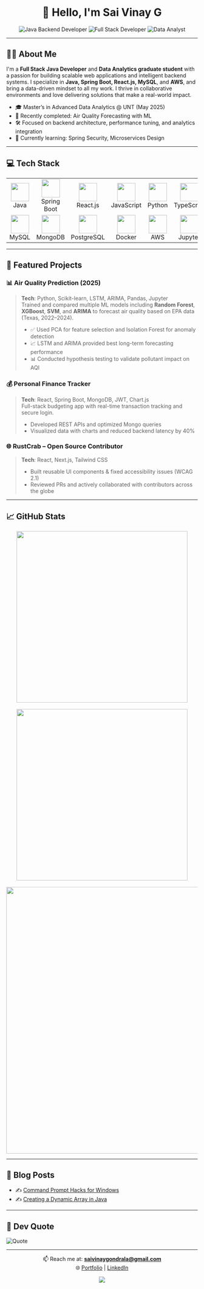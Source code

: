 <div align="center">
  <h1>👋 Hello, I'm Sai Vinay G</h1>
  <p>
    <img src="https://img.shields.io/badge/Java-Backend-ED8B00?style=for-the-badge&logo=java&logoColor=white" alt="Java Backend Developer"/>
    <img src="https://img.shields.io/badge/Fullstack-Developer-61DAFB?style=for-the-badge&logo=react&logoColor=white" alt="Full Stack Developer"/>
    <img src="https://img.shields.io/badge/Data-Analyst-3776AB?style=for-the-badge&logo=python&logoColor=white" alt="Data Analyst"/>
  </p>
</div>

---

## 🧑‍💻 About Me

I'm a **Full Stack Java Developer** and **Data Analytics graduate student** with a passion for building scalable web applications and intelligent backend systems. I specialize in **Java, Spring Boot, React.js, MySQL**, and **AWS**, and bring a data-driven mindset to all my work. I thrive in collaborative environments and love delivering solutions that make a real-world impact.

- 🎓 Master’s in Advanced Data Analytics @ UNT (May 2025)
- 🔭 Recently completed: Air Quality Forecasting with ML
- 🛠️ Focused on backend architecture, performance tuning, and analytics integration
- 🌱 Currently learning: Spring Security, Microservices Design

---

## 💻 Tech Stack

<table>
<tr>
<td align="center" width="96"><img src="https://cdn.jsdelivr.net/gh/devicons/devicon/icons/java/java-original.svg" width="48"/><br>Java</td>
<td align="center" width="96"><img src="https://cdn.jsdelivr.net/gh/devicons/devicon/icons/spring/spring-original.svg" width="48"/><br>Spring Boot</td>
<td align="center" width="96"><img src="https://cdn.jsdelivr.net/gh/devicons/devicon/icons/react/react-original.svg" width="48"/><br>React.js</td>
<td align="center" width="96"><img src="https://cdn.jsdelivr.net/gh/devicons/devicon/icons/javascript/javascript-original.svg" width="48"/><br>JavaScript</td>
<td align="center" width="96"><img src="https://cdn.jsdelivr.net/gh/devicons/devicon/icons/python/python-original.svg" width="48"/><br>Python</td>
<td align="center" width="96"><img src="https://cdn.jsdelivr.net/gh/devicons/devicon/icons/typescript/typescript-original.svg" width="48"/><br>TypeScript</td>
</tr>
<tr>
<td align="center" width="96"><img src="https://cdn.jsdelivr.net/gh/devicons/devicon/icons/mysql/mysql-original.svg" width="48"/><br>MySQL</td>
<td align="center" width="96"><img src="https://cdn.jsdelivr.net/gh/devicons/devicon/icons/mongodb/mongodb-original.svg" width="48"/><br>MongoDB</td>
<td align="center" width="96"><img src="https://cdn.jsdelivr.net/gh/devicons/devicon/icons/postgresql/postgresql-original.svg" width="48"/><br>PostgreSQL</td>
<td align="center" width="96"><img src="https://cdn.jsdelivr.net/gh/devicons/devicon/icons/docker/docker-original.svg" width="48"/><br>Docker</td>
<td align="center" width="96"><img src="https://cdn.jsdelivr.net/gh/devicons/devicon/icons/amazonwebservices/amazonwebservices-original.svg" width="48"/><br>AWS</td>
<td align="center" width="96"><img src="https://cdn.jsdelivr.net/gh/devicons/devicon/icons/jupyter/jupyter-original.svg" width="48"/><br>Jupyter</td>
</tr>
</table>

---

## 🚀 Featured Projects

### 📊 Air Quality Prediction (2025)
> **Tech**: Python, Scikit-learn, LSTM, ARIMA, Pandas, Jupyter  
> Trained and compared multiple ML models including **Random Forest**, **XGBoost**, **SVM**, and **ARIMA** to forecast air quality based on EPA data (Texas, 2022–2024).  
> - ✅ Used PCA for feature selection and Isolation Forest for anomaly detection  
> - 📈 LSTM and ARIMA provided best long-term forecasting performance  
> - 📊 Conducted hypothesis testing to validate pollutant impact on AQI

### 💰 Personal Finance Tracker
> **Tech**: React, Spring Boot, MongoDB, JWT, Chart.js  
> Full-stack budgeting app with real-time transaction tracking and secure login.  
> - Developed REST APIs and optimized Mongo queries  
> - Visualized data with charts and reduced backend latency by 40%

### 🌐 RustCrab – Open Source Contributor
> **Tech**: React, Next.js, Tailwind CSS  
> - Built reusable UI components & fixed accessibility issues (WCAG 2.1)  
> - Reviewed PRs and actively collaborated with contributors across the globe

---

## 📈 GitHub Stats

<div align="center">
  <img src="https://github-readme-stats.vercel.app/api?username=saivinay-g&theme=vue-dark&show_icons=true&count_private=true" width="450"/>
  <br/><br/>
  <img src="https://github-readme-streak-stats.herokuapp.com/?user=saivinay-g&theme=vue-dark" width="450"/>
  <br/><br/>
  <img src="https://github-profile-trophy.vercel.app/?username=saivinay-g&theme=flat&column=6&margin-w=15&margin-h=15&no-bg=true&no-frame=true" width="700"/>
</div>

---

## 📝 Blog Posts

- ✍️ [Command Prompt Hacks for Windows](https://www.geeksforgeeks.org/command-prompt-hacks-for-windows/)
- ✍️ [Creating a Dynamic Array in Java](https://www.geeksforgeeks.org/creating-a-dynamic-array-in-java/)

---

## 💬 Dev Quote

![Quote](https://quotes-github-readme.vercel.app/api?type=horizontal&theme=radical)

---

<div align="center">

📫 Reach me at: **[saivinaygondrala@gmail.com](mailto:saivinaygondrala@gmail.com)**  
🌐 [Portfolio](https://www.saivinay.dev) | [LinkedIn](https://linkedin.com/in/saivinay-g)

[![](https://visitcount.itsvg.in/api?id=saivinaygondrala&icon=0&color=0)](https://visitcount.itsvg.in)

</div>
